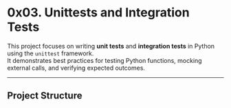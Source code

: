 # 0x03. Unittests and Integration Tests

This project focuses on writing **unit tests** and **integration tests** in Python using the `unittest` framework.  
It demonstrates best practices for testing Python functions, mocking external calls, and verifying expected outcomes.

---

## **Project Structure**
